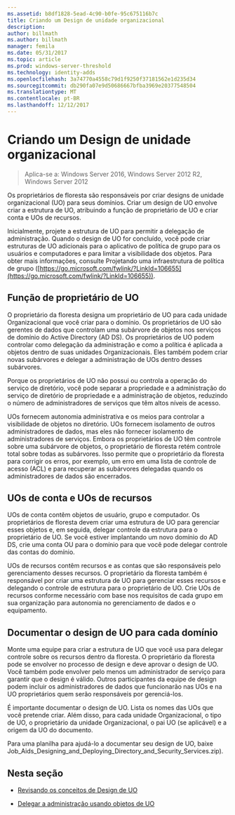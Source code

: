 ```yaml
---
ms.assetid: b8df1828-5ead-4c90-b0fe-95c675116b7c
title: Criando um Design de unidade organizacional
description: 
author: billmath
ms.author: billmath
manager: femila
ms.date: 05/31/2017
ms.topic: article
ms.prod: windows-server-threshold
ms.technology: identity-adds
ms.openlocfilehash: 3a74770a4558c79d1f9250f37181562e1d235d34
ms.sourcegitcommit: db290fa07e9d50686667bfba3969e20377548504
ms.translationtype: MT
ms.contentlocale: pt-BR
ms.lasthandoff: 12/12/2017
---
```

# <a name="creating-an-organizational-unit-design"></a>Criando um Design de unidade organizacional

>Aplica-se a: Windows Server 2016, Windows Server 2012 R2, Windows Server 2012

Os proprietários de floresta são responsáveis por criar designs de unidade organizacional (UO) para seus domínios. Criar um design de UO envolve criar a estrutura de UO, atribuindo a função de proprietário de UO e criar conta e UOs de recursos.  
  
Inicialmente, projete a estrutura de UO para permitir a delegação de administração. Quando o design de UO for concluído, você pode criar estruturas de UO adicionais para o aplicativo de política de grupo para os usuários e computadores e para limitar a visibilidade dos objetos. Para obter mais informações, consulte Projetando uma infraestrutura de política de grupo ([https://go.microsoft.com/fwlink/?LinkId=106655](https://go.microsoft.com/fwlink/?LinkId=106655)).  
  
## <a name="ou-owner-role"></a>Função de proprietário de UO  
O proprietário da floresta designa um proprietário de UO para cada unidade Organizacional que você criar para o domínio. Os proprietários de UO são gerentes de dados que controlam uma subárvore de objetos nos serviços de domínio do Active Directory (AD DS). Os proprietários de UO podem controlar como delegação da administração e como a política é aplicada a objetos dentro de suas unidades Organizacionais. Eles também podem criar novas subárvores e delegar a administração de UOs dentro desses subárvores.  
  
Porque os proprietários de UO não possui ou controla a operação do serviço de diretório, você pode separar a propriedade e a administração do serviço de diretório de propriedade e a administração de objetos, reduzindo o número de administradores de serviços que têm altos níveis de acesso.  
  
UOs fornecem autonomia administrativa e os meios para controlar a visibilidade de objetos no diretório. UOs fornecem isolamento de outros administradores de dados, mas eles não fornecer isolamento de administradores de serviços. Embora os proprietários de UO têm controle sobre uma subárvore de objetos, o proprietário de floresta retém controle total sobre todas as subárvores. Isso permite que o proprietário da floresta para corrigir os erros, por exemplo, um erro em uma lista de controle de acesso (ACL) e para recuperar as subárvores delegadas quando os administradores de dados são encerrados.  
  
## <a name="account-ous-and-resource-ous"></a>UOs de conta e UOs de recursos  
UOs de conta contêm objetos de usuário, grupo e computador. Os proprietários de floresta devem criar uma estrutura de UO para gerenciar esses objetos e, em seguida, delegar controle da estrutura para o proprietário de UO. Se você estiver implantando um novo domínio do AD DS, crie uma conta OU para o domínio para que você pode delegar controle das contas do domínio.  
  
UOs de recursos contêm recursos e as contas que são responsáveis pelo gerenciamento desses recursos. O proprietário da floresta também é responsável por criar uma estrutura de UO para gerenciar esses recursos e delegando o controle de estrutura para o proprietário de UO. Crie UOs de recursos conforme necessário com base nos requisitos de cada grupo em sua organização para autonomia no gerenciamento de dados e o equipamento.  
  
## <a name="documenting-the-ou-design-for-each-domain"></a>Documentar o design de UO para cada domínio  
Monte uma equipe para criar a estrutura de UO que você usa para delegar controle sobre os recursos dentro da floresta. O proprietário da floresta pode se envolver no processo de design e deve aprovar o design de UO. Você também pode envolver pelo menos um administrador de serviço para garantir que o design é válido. Outros participantes da equipe de design podem incluir os administradores de dados que funcionarão nas UOs e na UO proprietários quem serão responsáveis por gerenciá-los.  
  
É importante documentar o design de UO. Lista os nomes das UOs que você pretende criar. Além disso, para cada unidade Organizacional, o tipo de UO, o proprietário da unidade Organizacional, o pai UO (se aplicável) e a origem da UO do documento.  
  
Para uma planilha para ajudá-lo a documentar seu design de UO, baixe Job_Aids_Designing_and_Deploying_Directory_and_Security_Services.zip).  
  
## <a name="in-this-section"></a>Nesta seção  
  
-   [Revisando os conceitos de Design de UO](../../ad-ds/plan/Reviewing-OU-Design-Concepts.md)  
  
-   [Delegar a administração usando objetos de UO](../../ad-ds/plan/Delegating-Administration-by-Using-OU-Objects.md)  
  


